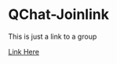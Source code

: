 # QChat-Joinlink
This is just a link to a group

[Link Here](http://qm.qq.com/cgi-bin/qm/qr?_wv=1027&k=shb7u0kxQpn7B5ILnqweG8MXGvyZgDrc&authKey=XLZ7s4Cqls6T2TyqfjcWr4cbqPcomK8B%2B8uVfcFCGZm6Y3ReillxiUBDs26lYMRL&noverify=0&group_code=724966846)
